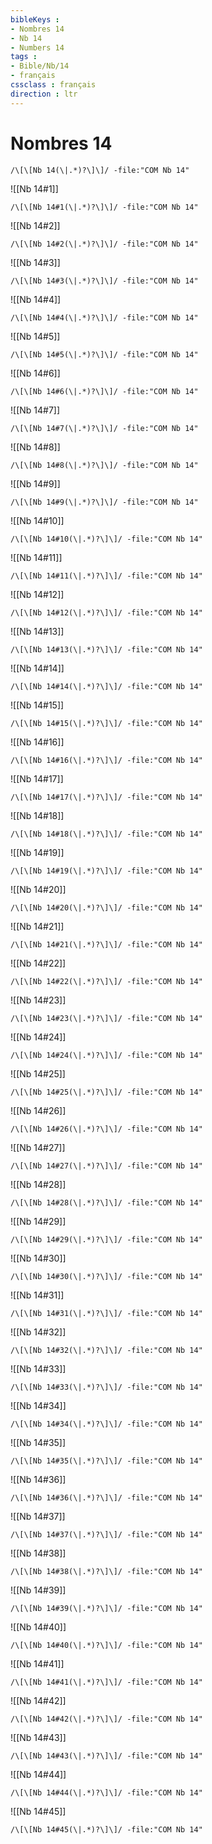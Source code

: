 ```yaml
---
bibleKeys : 
- Nombres 14
- Nb 14
- Numbers 14
tags : 
- Bible/Nb/14
- français
cssclass : français
direction : ltr
---
```


# Nombres 14

```query
/\[\[Nb 14(\|.*)?\]\]/ -file:"COM Nb 14"
```



![[Nb 14#1]]

```query
/\[\[Nb 14#1(\|.*)?\]\]/ -file:"COM Nb 14"
```

![[Nb 14#2]]

```query
/\[\[Nb 14#2(\|.*)?\]\]/ -file:"COM Nb 14"
```

![[Nb 14#3]]

```query
/\[\[Nb 14#3(\|.*)?\]\]/ -file:"COM Nb 14"
```

![[Nb 14#4]]

```query
/\[\[Nb 14#4(\|.*)?\]\]/ -file:"COM Nb 14"
```

![[Nb 14#5]]

```query
/\[\[Nb 14#5(\|.*)?\]\]/ -file:"COM Nb 14"
```

![[Nb 14#6]]

```query
/\[\[Nb 14#6(\|.*)?\]\]/ -file:"COM Nb 14"
```

![[Nb 14#7]]

```query
/\[\[Nb 14#7(\|.*)?\]\]/ -file:"COM Nb 14"
```

![[Nb 14#8]]

```query
/\[\[Nb 14#8(\|.*)?\]\]/ -file:"COM Nb 14"
```

![[Nb 14#9]]

```query
/\[\[Nb 14#9(\|.*)?\]\]/ -file:"COM Nb 14"
```

![[Nb 14#10]]

```query
/\[\[Nb 14#10(\|.*)?\]\]/ -file:"COM Nb 14"
```

![[Nb 14#11]]

```query
/\[\[Nb 14#11(\|.*)?\]\]/ -file:"COM Nb 14"
```

![[Nb 14#12]]

```query
/\[\[Nb 14#12(\|.*)?\]\]/ -file:"COM Nb 14"
```

![[Nb 14#13]]

```query
/\[\[Nb 14#13(\|.*)?\]\]/ -file:"COM Nb 14"
```

![[Nb 14#14]]

```query
/\[\[Nb 14#14(\|.*)?\]\]/ -file:"COM Nb 14"
```

![[Nb 14#15]]

```query
/\[\[Nb 14#15(\|.*)?\]\]/ -file:"COM Nb 14"
```

![[Nb 14#16]]

```query
/\[\[Nb 14#16(\|.*)?\]\]/ -file:"COM Nb 14"
```

![[Nb 14#17]]

```query
/\[\[Nb 14#17(\|.*)?\]\]/ -file:"COM Nb 14"
```

![[Nb 14#18]]

```query
/\[\[Nb 14#18(\|.*)?\]\]/ -file:"COM Nb 14"
```

![[Nb 14#19]]

```query
/\[\[Nb 14#19(\|.*)?\]\]/ -file:"COM Nb 14"
```

![[Nb 14#20]]

```query
/\[\[Nb 14#20(\|.*)?\]\]/ -file:"COM Nb 14"
```

![[Nb 14#21]]

```query
/\[\[Nb 14#21(\|.*)?\]\]/ -file:"COM Nb 14"
```

![[Nb 14#22]]

```query
/\[\[Nb 14#22(\|.*)?\]\]/ -file:"COM Nb 14"
```

![[Nb 14#23]]

```query
/\[\[Nb 14#23(\|.*)?\]\]/ -file:"COM Nb 14"
```

![[Nb 14#24]]

```query
/\[\[Nb 14#24(\|.*)?\]\]/ -file:"COM Nb 14"
```

![[Nb 14#25]]

```query
/\[\[Nb 14#25(\|.*)?\]\]/ -file:"COM Nb 14"
```

![[Nb 14#26]]

```query
/\[\[Nb 14#26(\|.*)?\]\]/ -file:"COM Nb 14"
```

![[Nb 14#27]]

```query
/\[\[Nb 14#27(\|.*)?\]\]/ -file:"COM Nb 14"
```

![[Nb 14#28]]

```query
/\[\[Nb 14#28(\|.*)?\]\]/ -file:"COM Nb 14"
```

![[Nb 14#29]]

```query
/\[\[Nb 14#29(\|.*)?\]\]/ -file:"COM Nb 14"
```

![[Nb 14#30]]

```query
/\[\[Nb 14#30(\|.*)?\]\]/ -file:"COM Nb 14"
```

![[Nb 14#31]]

```query
/\[\[Nb 14#31(\|.*)?\]\]/ -file:"COM Nb 14"
```

![[Nb 14#32]]

```query
/\[\[Nb 14#32(\|.*)?\]\]/ -file:"COM Nb 14"
```

![[Nb 14#33]]

```query
/\[\[Nb 14#33(\|.*)?\]\]/ -file:"COM Nb 14"
```

![[Nb 14#34]]

```query
/\[\[Nb 14#34(\|.*)?\]\]/ -file:"COM Nb 14"
```

![[Nb 14#35]]

```query
/\[\[Nb 14#35(\|.*)?\]\]/ -file:"COM Nb 14"
```

![[Nb 14#36]]

```query
/\[\[Nb 14#36(\|.*)?\]\]/ -file:"COM Nb 14"
```

![[Nb 14#37]]

```query
/\[\[Nb 14#37(\|.*)?\]\]/ -file:"COM Nb 14"
```

![[Nb 14#38]]

```query
/\[\[Nb 14#38(\|.*)?\]\]/ -file:"COM Nb 14"
```

![[Nb 14#39]]

```query
/\[\[Nb 14#39(\|.*)?\]\]/ -file:"COM Nb 14"
```

![[Nb 14#40]]

```query
/\[\[Nb 14#40(\|.*)?\]\]/ -file:"COM Nb 14"
```

![[Nb 14#41]]

```query
/\[\[Nb 14#41(\|.*)?\]\]/ -file:"COM Nb 14"
```

![[Nb 14#42]]

```query
/\[\[Nb 14#42(\|.*)?\]\]/ -file:"COM Nb 14"
```

![[Nb 14#43]]

```query
/\[\[Nb 14#43(\|.*)?\]\]/ -file:"COM Nb 14"
```

![[Nb 14#44]]

```query
/\[\[Nb 14#44(\|.*)?\]\]/ -file:"COM Nb 14"
```

![[Nb 14#45]]

```query
/\[\[Nb 14#45(\|.*)?\]\]/ -file:"COM Nb 14"
```


